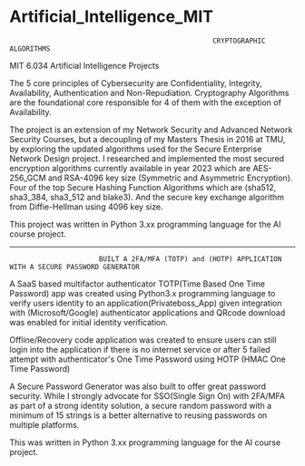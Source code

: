   # Artificial_Intelligence_MIT

                                                      CRYPTOGRAPHIC ALGORITHMS

  MIT 6.034 Artificial Intelligence Projects

The 5 core principles of Cybersecurity are Confidentiality, Integrity, Availability, Authentication and Non-Repudiation. Cryptography Algorithms are the foundational core responsible for 4 of them with the exception of Availability.

The project is an extension of my Network Security and Advanced Network Security Courses, but a decoupling of my Masters Thesis in 2016 at TMU, by exploring the updated algorithms used for the Secure Enterprise Network Design project. I researched and implemented the most secured encryption algorithms currently available in year 2023 which are AES-256_GCM and RSA-4096 key size (Symmetric and Asymmetric Encryption). Four of the top Secure Hashing Function Algorithms which are (sha512, sha3_384, sha3_512 and blake3). And the secure key exchange algorithm from Diffie-Hellman using 4096 key size.

This project was written in Python 3.xx programming language for the AI course project.
______________________________________________________________________________________________________________________________________________________

                          BUILT A 2FA/MFA (TOTP) and (HOTP) APPLICATION WITH A SECURE PASSWORD GENERATOR

A SaaS based multifactor authenticator TOTP(Time Based One Time Password) app was created using Python3.x programming language to verify users identity to an application(Privateboss_App) given integration with (Microsoft/Google) authenticator applications and QRcode download was enabled for initial identity verification.

Offline/Recovery code application was created to ensure users can still login into the application if there is no internet service or after 5 failed attempt with authenticator's One Time Password using HOTP (HMAC One Time Password)

A Secure Password Generator was also built to offer great password security. While I strongly advocate for SSO(Single Sign On) with 2FA/MFA as part of a strong identity solution, a secure random password with a minimum of 15 strings is a better alternative to reusing passwords on multiple platforms. 

This was written in Python 3.xx programming language for the AI course project.
